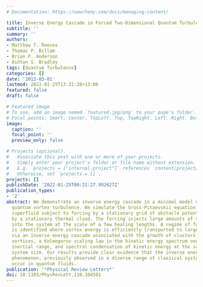 ```yaml
---
# Documentation: https://wowchemy.com/docs/managing-content/

title: Inverse Energy Cascade in Forced Two-Dimensional Quantum Turbulence
subtitle: ''
summary: ''
authors:
- Matthew T. Reeves
- Thomas P. Billam
- Brian P. Anderson
- Ashton S. Bradley
tags: [Quantum Turbulence]
categories: []
date: '2013-03-01'
lastmod: 2022-01-25T13:21:28+13:00
featured: false
draft: false

# Featured image
# To use, add an image named `featured.jpg/png` to your page's folder.
# Focal points: Smart, Center, TopLeft, Top, TopRight, Left, Right, BottomLeft, Bottom, BottomRight.
image:
  caption: ''
  focal_point: ''
  preview_only: false

# Projects (optional).
#   Associate this post with one or more of your projects.
#   Simply enter your project's folder or file name without extension.
#   E.g. `projects = ["internal-project"]` references `content/project/deep-learning/index.md`.
#   Otherwise, set `projects = []`.
projects: []
publishDate: '2022-01-25T00:21:27.992627Z'
publication_types:
- '2'
abstract: We demonstrate an inverse energy cascade in a minimal model of forced 2D
  quantum vortex turbulence. We simulate the Gross-Pitaevskii equation for a moving
  superfluid subject to forcing by a stationary grid of obstacle potentials, and damping
  by a stationary thermal cloud. The forcing injects large amounts of vortex energy
  into the system at the scale of a few healing lengths. A regime of forcing and damping
  is identified where vortex energy is efficiently transported to large length scales
  via an inverse energy cascade associated with the growth of clusters of same-circulation
  vortices, a Kolmogorov scaling law in the kinetic energy spectrum over a substantial
  inertial range, and spectral condensation of kinetic energy at the scale of the
  system size. Our results provide clear evidence that the inverse energy cascade
  phenomenon, previously observed in a diverse range of classical systems, can also
  occur in quantum fluids.
publication: '*Physical Review Letters*'
doi: 10.1103/PhysRevLett.110.104501
---
```

